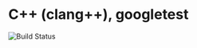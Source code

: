 # C++ (clang++), googletest

![Build Status](https://travis-ci.org/cyber-dojo-languages/clangplusplus-googletest.svg?branch=master)